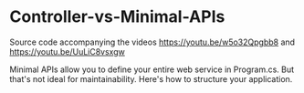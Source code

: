 # Controller-vs-Minimal-APIs
Source code accompanying the videos https://youtu.be/w5o32Qpgbb8 and https://youtu.be/UuLiC8vsxgw

Minimal APIs allow you to define your entire web service in Program.cs. But that's not ideal for maintainability. Here's how to structure your application.
